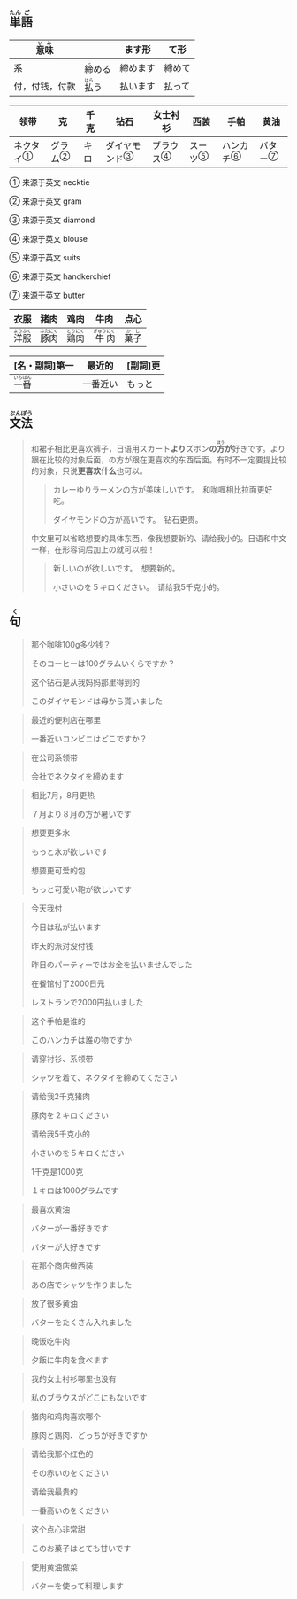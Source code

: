 ## <ruby>単<rt>たん</rt>語<rt>ご</rt></ruby>

| <ruby>意<rt>い</rt>味<rt>み</rt></ruby> |                                | ます形   | て形   |
| --------------------------------------- | ------------------------------ | -------- | ------ |
| 系                                      | <ruby>締<rt>し</rt>める</ruby> | 締めます | 締めて |
| 付，付钱，付款                          | <ruby>払<rt>はら</rt>う</ruby> | 払います | 払って |

| 领带                        | 克                        | 千克 | 钻石                            | 女士衬衫                    | 西装                      | 手帕                        | 黄油                      |
| --------------------------- | ------------------------- | ---- | ------------------------------- | --------------------------- | ------------------------- | --------------------------- | ------------------------- |
| <a>ネクタイ</a><sup>①</sup> | <a>グラム</a><sup>②</sup> | キロ | <a>ダイヤモンド</a><sup>③</sup> | <a>ブラウス</a><sup>④</sup> | <a>スーツ</a><sup>⑤</sup> | <a>ハンカチ</a><sup>⑥</sup> | <a>バター</a><sup>⑦</sup> |

① 来源于英文 necktie

② 来源于英文 gram

③ 来源于英文 diamond

④ 来源于英文 blouse

⑤ 来源于英文 suits

⑥ 来源于英文 handkerchief

⑦ 来源于英文 butter

| 衣服                                        | 猪肉                                        | 鸡肉                                        | 牛肉                                          | 点心                                    |
| ------------------------------------------- | ------------------------------------------- | ------------------------------------------- | --------------------------------------------- | --------------------------------------- |
| <ruby>洋<rt>よう</rt>服<rt>ふく</rt></ruby> | <ruby>豚<rt>ぶた</rt>肉<rt>にく</rt></ruby> | <ruby>鶏<rt>とり</rt>肉<rt>にく</rt></ruby> | <ruby>牛<rt>ぎゅう</rt>肉<rt>にく</rt></ruby> | <ruby>菓<rt>か</rt>子<rt>し</rt></ruby> |



| [名・副詞]第一                              | 最近的   | [副詞]更 |
| ------------------------------------------- | -------- | -------- |
| <ruby>一<rt>いち</rt>番<rt>ばん</rt></ruby> | 一番近い | もっと   |



## <ruby>文<rt>ぶん</rt>法<rt>ぽう</rt></ruby>

> 和裙子相比更喜欢裤子，日语用スカート**より**ズボン**の<ruby>方<rt>ほう</rt></ruby>が**好きです。より跟在比较的对象后面，の方が跟在更喜欢的东西后面。有时不一定要提比较的对象，只说**更喜欢什么**也可以。
>
> > カレーゆりラーメンの方が美味しいです。　和咖喱相比拉面更好吃。
> >
> > ダイヤモンドの方が高いです。　钻石更贵。
>
> 
>
> 中文里可以省略想要的具体东西，像我想要新的、请给我小的。日语和中文一样，在形容词后加上の就可以啦！
>
> > 新しいのが欲しいです。　想要新的。
> >
> > 小さいのを５キロください。　请给我5千克小的。

## <ruby>句<rt>く</rt></ruby>

> 那个咖啡100g多少钱？
>
> そのコーヒーは100グラムいくらですか？
>
> 这个钻石是从我妈妈那里得到的
>
> このダイヤモンドは母から貰いました

> 最近的便利店在哪里
>
> 一番近いコンビニはどこですか？

> 在公司系领带
>
> 会社でネクタイを締めます

> 相比7月，8月更热
>
> ７月より８月の方が暑いです

> 想要更多水
>
> もっと水が欲しいです
>
> 想要更可爱的包
>
> もっと可愛い鞄が欲しいです

> 今天我付
>
> 今日は私が払います
>
> 昨天的派对没付钱
>
> 昨日のパーティーではお金を払いませんでした
>
> 在餐馆付了2000日元
>
> レストランで2000円払いました

> 这个手帕是谁的
>
> このハンカチは誰の物ですか

> 请穿衬衫、系领带
>
> シャツを着て、ネクタイを締めてください

> 请给我2千克猪肉
>
> 豚肉を２キロください
>
> 请给我5千克小的
>
> 小さいのを５キロください
>
> 1千克是1000克
>
> １キロは1000グラムです

> 最喜欢黄油
>
> バターが一番好きです
>
> バターが大好きです

> 在那个商店做西装
>
> あの店でシャツを作りました

> 放了很多黄油
>
> バターをたくさん入れました

> 晚饭吃牛肉
>
> 夕飯に牛肉を食べます

> 我的女士衬衫哪里也没有
>
> 私のブラウスがどこにもないです

> 猪肉和鸡肉喜欢哪个
>
> 豚肉と鶏肉、どっちが好きですか

> 请给我那个红色的
>
> その赤いのをください
>
> 请给我最贵的
>
> 一番高いのをください

> 这个点心非常甜
>
> このお菓子はとても甘いです

> 使用黄油做菜
>
> バターを使って料理します
